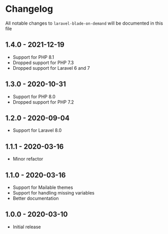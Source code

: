 # Changelog

All notable changes to `laravel-blade-on-demand` will be documented in this file

## 1.4.0 - 2021-12-19

- Support for PHP 8.1
- Dropped support for PHP 7.3
- Dropped support for Laravel 6 and 7

## 1.3.0 - 2020-10-31

- Support for PHP 8.0
- Dropped support for PHP 7.2

## 1.2.0 - 2020-09-04

- Support for Laravel 8.0

## 1.1.1 - 2020-03-16

- Minor refactor

## 1.1.0 - 2020-03-16

- Support for Mailable themes
- Support for handling missing variables
- Better documentation

## 1.0.0 - 2020-03-10

- Initial release
